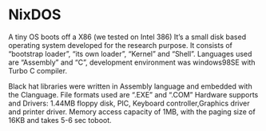 # NixDOS
A tiny OS boots off a X86 (we tested on Intel 386) 
 It’s a small disk based operating system developed for the research purpose.
 It consists of 
           “bootstrap loader”, 
           “its own loader”, 
           “Kernel” and “Shell”.
Languages used are “Assembly” and “C”, 
development environment was windows98SE with Turbo C compiler.

Black hat libraries were written in Assembly language and embedded with the Clanguage.
File formats used are “.EXE” and “.COM”
Hardware  supports and  Drivers:   1.44MB floppy  disk,  PIC,  Keyboard controller,Graphics driver and printer driver.
Memory access capacity of 1MB, with the paging size of 16KB and takes 5-6 sec toboot.
